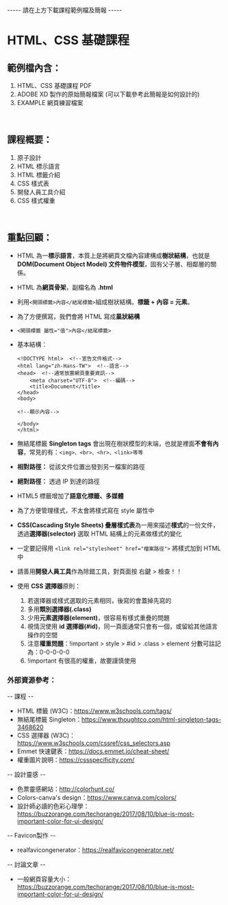 ----- 請在上方下載課程範例檔及簡報 -----
# HTML、CSS 基礎課程
## 範例檔內含：
1. HTML、CSS 基礎課程 PDF 
2. ADOBE XD 製作的原始簡報檔案 (可以下載參考此簡報是如何設計的)
3. EXAMPLE 網頁練習檔案

&nbsp;

## 課程概要：
1. 原子設計
2. HTML 標示語言
3. HTML 標籤介紹
4. CSS 樣式表
5. 開發人員工具介紹
6. CSS 樣式權重

&nbsp;

## 重點回顧：
* HTML 為一**標示語言**，本質上是將網頁文檔內容建構成**樹狀結構**，也就是 **DOM(Document Object Model) 文件物件模型**，固有父子層、相鄰層的關係。 
* HTML 為**網頁骨架**，副檔名為 **.html**
* 利用`<開頭標籤>內容</結尾標籤>`組成樹狀結構。**標籤 + 內容 = 元素**。
* 為了方便撰寫，我們會將 HTML 寫成**巢狀結構**
* `<開頭標籤 屬性="值">內容</結尾標籤>`
* 基本結構：

    ```
    <!DOCTYPE html>  <!--宣告文件格式-->
    <html lang="zh-Hans-TW">  <!--語言-->
    <head>  <!--通常放置網頁重要資訊-->
        <meta charset="UTF-8">  <!--編碼-->
        <title>Document</title>
    </head>
    <body>
    
    <!--顯示內容-->
    
    </body>
    </html>
    ```
* 無結尾標籤 **Singleton tags** 會出現在樹狀模型的末端，也就是裡面**不會有內容**，常見的有：`<img>、<br>、<hr>、<link>等等`
* **相對路徑：** 從該文件位置出發到另一檔案的路徑
* **絕對路徑：** 透過 IP 到達的路徑
* HTML5 標籤增加了**語意化標籤、多媒體**
* 為了方便管理樣式，不太會將樣式寫在 style 屬性中
* **CSS(Cascading Style Sheets) 疊層樣式表**為一用來描述**樣式**的一份文件，透過**選擇器(selector)** 選取 HTML 結構上的元素做樣式的變化
* 一定要記得用 `<link rel="stylesheet" href="檔案路徑">` 將樣式加到 HTML 中
* 請善用**開發人員工具**作為除錯工具，對頁面按 右鍵 > 檢查！！
* 使用 **CSS 選擇器**原則：
    1. 若選擇器或樣式選取的元素相同，後寫的會蓋掉先寫的
    2. 多用**類別選擇器(.class)**
    3. 少用**元素選擇器(element)**，很容易有樣式重疊的問題
    4. 視情況使用 **id 選擇器(#id)**，同一頁面通常只會有一個，或留給其他語言操作的空間
    5. 注意**權重問題**：!important > style > #id > .class > element
        分數可註記為：0-0-0-0-0
    6. !important 有很高的權重，故要謹慎使用

### 外部資源參考：
-- 課程 --
* HTML 標籤 (W3C)：https://www.w3schools.com/tags/
* 無結尾標籤 Singleton：https://www.thoughtco.com/html-singleton-tags-3468620
* CSS 選擇器 (W3C)：https://www.w3schools.com/cssref/css_selectors.asp
* Emmet 快速鍵表：https://docs.emmet.io/cheat-sheet/
* 權重圖片說明：https://cssspecificity.com/

-- 設計靈感 --
* 色票靈感網站：http://colorhunt.co/
* Colors-canva's design：https://www.canva.com/colors/
* 設計師必讀的色彩心理學：https://buzzorange.com/techorange/2017/08/10/blue-is-most-important-color-for-ui-design/

-- Favicon製作 --
* realfavicongenerator：https://realfavicongenerator.net/

-- 討論文章 --
* 一般網頁容量大小：https://buzzorange.com/techorange/2017/08/10/blue-is-most-important-color-for-ui-design/

